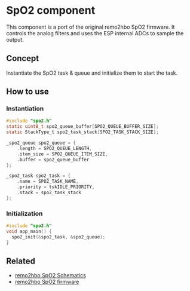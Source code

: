 # SpO2 component
<!-- Describe what this component does. -->
This component is a port of the original remo2hbo SpO2 firmware.
It controls the analog filters and uses the ESP internal ADCs to sample the output.

## Concept
<!-- Describe the underlying concept. -->
Instantiate the SpO2 task & queue and initialize them to start the task.

## How to use
<!-- Add code snippets here to show common use cases. -->

### Instantiation
```c
#include "spo2.h"
static uint8_t spo2_queue_buffer[SPO2_QUEUE_BUFFER_SIZE];
static StackType_t spo2_task_stack[SPO2_TASK_STACK_SIZE];

_spo2_queue spo2_queue = {
	.length = SPO2_QUEUE_LENGTH,
	.item_size = SPO2_QUEUE_ITEM_SIZE,
	.buffer = spo2_queue_buffer
};

_spo2_task spo2_task = {
	.name = SPO2_TASK_NAME,
	.priority = tskIDLE_PRIORITY,
	.stack = spo2_task_stack
};
```

### Initialization
```c
#include "spo2.h"
void app_main() {
  spo2_init(&spo2_task, &spo2_queue);
}
```

## Related
<!-- List of related things -->
- [remo2hbo SpO2 Schematics](https://github.com/cadus/Hardware-Circuit-Boards/blob/master/Schematics%20and%20PCB%20as%20PDF%20and%20PNG/Pulsoxy_schematic.pdf)
- [remo2hbo SpO2 firmware](https://github.com/cadus/Hardware-Circuit-Boards/tree/master/Source_codes/SPO2)